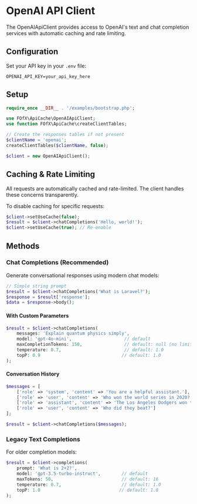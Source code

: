 # OpenAI API Client

The OpenAIApiClient provides access to OpenAI's text and chat completion services with automatic caching and rate limiting.

## Configuration

Set your API key in your `.env` file:

```env
OPENAI_API_KEY=your_api_key_here
```

## Setup

```php
require_once __DIR__ . '/examples/bootstrap.php';

use FOfX\ApiCache\OpenAIApiClient;
use function FOfX\ApiCache\createClientTables;

// Create the responses tables if not present
$clientName = 'openai';
createClientTables($clientName, false);

$client = new OpenAIApiClient();
```

## Caching & Rate Limiting

All requests are automatically cached and rate-limited. The client handles these concerns transparently.

To disable caching for specific requests:

```php
$client->setUseCache(false);
$result = $client->chatCompletions('Hello, world!');
$client->setUseCache(true); // Re-enable
```

## Methods

### Chat Completions (Recommended)

Generate conversational responses using modern chat models:

```php
// Simple string prompt
$result = $client->chatCompletions('What is Laravel?');
$response = $result['response'];
$data = $response->body();
```

#### With Custom Parameters

```php
$result = $client->chatCompletions(
    messages: 'Explain quantum physics simply',
    model: 'gpt-4o-mini',                    // default
    maxCompletionTokens: 150,                // default: null (no limit)
    temperature: 0.7,                        // default: 1.0
    topP: 0.9                               // default: 1.0
);
```

#### Conversation History

```php
$messages = [
    ['role' => 'system', 'content' => 'You are a helpful assistant.'],
    ['role' => 'user', 'content' => 'Who won the world series in 2020?'],
    ['role' => 'assistant', 'content' => 'The Los Angeles Dodgers won the World Series in 2020.'],
    ['role' => 'user', 'content' => 'Who did they beat?']
];

$result = $client->chatCompletions($messages);
```

### Legacy Text Completions

For older completion models:

```php
$result = $client->completions(
    prompt: 'What is 2+2?',
    model: 'gpt-3.5-turbo-instruct',        // default
    maxTokens: 50,                          // default: 16
    temperature: 0.7,                       // default: 1.0
    topP: 1.0                              // default: 1.0
);
```